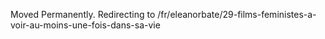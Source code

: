 Moved Permanently. Redirecting to
/fr/eleanorbate/29-films-feministes-a-voir-au-moins-une-fois-dans-sa-vie

